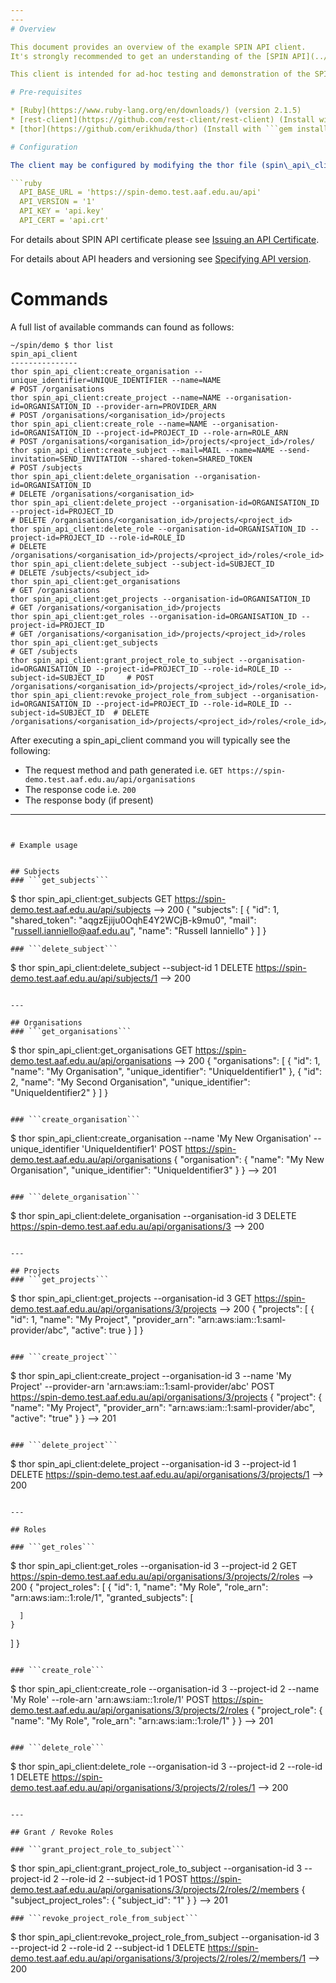 ```yaml
---
---
# Overview

This document provides an overview of the example SPIN API client.
It's strongly recommended to get an understanding of the [SPIN API](../doc/api/v1/overview.html) before continuing.

This client is intended for ad-hoc testing and demonstration of the SPIN API only.

# Pre-requisites

* [Ruby](https://www.ruby-lang.org/en/downloads/) (version 2.1.5)
* [rest-client](https://github.com/rest-client/rest-client) (Install with ```gem install 'rest-client'```)
* [thor](https://github.com/erikhuda/thor) (Install with ```gem install 'thor'```)

# Configuration

The client may be configured by modifying the thor file (spin\_api\_client.thor) directly:

```ruby
  API_BASE_URL = 'https://spin-demo.test.aaf.edu.au/api'
  API_VERSION = '1'
  API_KEY = 'api.key'
  API_CERT = 'api.crt'
```
For details about SPIN API certificate please see [Issuing an API Certificate](../detailed_guide.html#issuing-an-api-certificate).

For details about API headers and versioning see [Specifying API version](../doc/api/v1/overview.html#specifying-api-version).

# Commands

A full list of available commands can found as follows:

```
~/spin/demo $ thor list
spin_api_client
---------------
thor spin_api_client:create_organisation --unique_identifier=UNIQUE_IDENTIFIER --name=NAME                                                                             # POST /organisations
thor spin_api_client:create_project --name=NAME --organisation-id=ORGANISATION_ID --provider-arn=PROVIDER_ARN                                              # POST /organisations/<organisation_id>/projects
thor spin_api_client:create_role --name=NAME --organisation-id=ORGANISATION_ID --project-id=PROJECT_ID --role-arn=ROLE_ARN                                 # POST /organisations/<organisation_id>/projects/<project_id>/roles/
thor spin_api_client:create_subject --mail=MAIL --name=NAME --send-invitation=SEND_INVITATION --shared-token=SHARED_TOKEN                                  # POST /subjects
thor spin_api_client:delete_organisation --organisation-id=ORGANISATION_ID                                                                                 # DELETE /organisations/<organisation_id>
thor spin_api_client:delete_project --organisation-id=ORGANISATION_ID --project-id=PROJECT_ID                                                              # DELETE /organisations/<organisation_id>/projects/<project_id>
thor spin_api_client:delete_role --organisation-id=ORGANISATION_ID --project-id=PROJECT_ID --role-id=ROLE_ID                                               # DELETE /organisations/<organisation_id>/projects/<project_id>/roles/<role_id>
thor spin_api_client:delete_subject --subject-id=SUBJECT_ID                                                                                                # DELETE /subjects/<subject_id>
thor spin_api_client:get_organisations                                                                                                                     # GET /organisations
thor spin_api_client:get_projects --organisation-id=ORGANISATION_ID                                                                                        # GET /organisations/<organisation_id>/projects
thor spin_api_client:get_roles --organisation-id=ORGANISATION_ID --project-id=PROJECT_ID                                                                   # GET /organisations/<organisation_id>/projects/<project_id>/roles
thor spin_api_client:get_subjects                                                                                                                          # GET /subjects
thor spin_api_client:grant_project_role_to_subject --organisation-id=ORGANISATION_ID --project-id=PROJECT_ID --role-id=ROLE_ID --subject-id=SUBJECT_ID     # POST /organisations/<organisation_id>/projects/<project_id>/roles/<role_id>/members
thor spin_api_client:revoke_project_role_from_subject --organisation-id=ORGANISATION_ID --project-id=PROJECT_ID --role-id=ROLE_ID --subject-id=SUBJECT_ID  # DELETE /organisations/<organisation_id>/projects/<project_id>/roles/<role_id>/members/<subject_id>
```

After executing a spin_api_client command you will typically see the following:

 - The request method and path generated i.e. ```GET https://spin-demo.test.aaf.edu.au/api/organisations```
 - The response code i.e. ```200```
 - The response body (if present)

---
```


# Example usage


## Subjects
### ```get_subjects```
```
$ thor spin_api_client:get_subjects
GET https://spin-demo.test.aaf.edu.au/api/subjects
-->
200
{
  "subjects": [
    {
      "id": 1,
      "shared_token": "aqgzEjiju0OqhE4Y2WCjB-k9mu0",
      "mail": "russell.ianniello@aaf.edu.au",
      "name": "Russell Ianniello"
    }
  ]
}
```
### ```delete_subject```
```
$ thor spin_api_client:delete_subject --subject-id 1
DELETE https://spin-demo.test.aaf.edu.au/api/subjects/1
-->
200
```

---

## Organisations
### ```get_organisations```
```
$ thor spin_api_client:get_organisations
GET https://spin-demo.test.aaf.edu.au/api/organisations
-->
200
{
  "organisations": [
    {
      "id": 1,
      "name": "My Organisation",
      "unique_identifier": "UniqueIdentifier1"
    },
    {
      "id": 2,
      "name": "My Second Organisation",
      "unique_identifier": "UniqueIdentifier2"
    }
  ]
}
```

### ```create_organisation```
```
$ thor spin_api_client:create_organisation --name 'My New Organisation' --unique_identifier 'UniqueIdentifier1'
POST https://spin-demo.test.aaf.edu.au/api/organisations
{
  "organisation": {
    "name": "My New Organisation",
    "unique_identifier": "UniqueIdentifier3"
  }
}
-->
201
```

### ```delete_organisation```
```
$ thor spin_api_client:delete_organisation --organisation-id 3
DELETE https://spin-demo.test.aaf.edu.au/api/organisations/3
-->
200
```

---

## Projects
### ```get_projects```
```
$ thor spin_api_client:get_projects --organisation-id 3
GET https://spin-demo.test.aaf.edu.au/api/organisations/3/projects
-->
200
{
  "projects": [
    {
      "id": 1,
      "name": "My Project",
      "provider_arn": "arn:aws:iam::1:saml-provider/abc",
      "active": true
    }
  ]
}
```

### ```create_project```
```
$ thor spin_api_client:create_project --organisation-id 3 --name 'My Project' --provider-arn 'arn:aws:iam::1:saml-provider/abc'
POST https://spin-demo.test.aaf.edu.au/api/organisations/3/projects
{
  "project": {
    "name": "My Project",
    "provider_arn": "arn:aws:iam::1:saml-provider/abc",
    "active": "true"
  }
}
-->
201
```

### ```delete_project```
```
$ thor spin_api_client:delete_project --organisation-id 3 --project-id 1
DELETE https://spin-demo.test.aaf.edu.au/api/organisations/3/projects/1
-->
200
```

---

## Roles

### ```get_roles```
```
$ thor spin_api_client:get_roles --organisation-id 3 --project-id 2
GET https://spin-demo.test.aaf.edu.au/api/organisations/3/projects/2/roles
-->
200
{
  "project_roles": [
    {
      "id": 1,
      "name": "My Role",
      "role_arn": "arn:aws:iam::1:role/1",
      "granted_subjects": [

      ]
    }
  ]
}
```

### ```create_role```
```
$ thor spin_api_client:create_role --organisation-id 3 --project-id 2 --name 'My Role' --role-arn 'arn:aws:iam::1:role/1'
POST https://spin-demo.test.aaf.edu.au/api/organisations/3/projects/2/roles
{
  "project_role": {
    "name": "My Role",
    "role_arn": "arn:aws:iam::1:role/1"
  }
}
-->
201
```

### ```delete_role```
```
$ thor spin_api_client:delete_role --organisation-id 3 --project-id 2 --role-id 1
DELETE https://spin-demo.test.aaf.edu.au/api/organisations/3/projects/2/roles/1
-->
200
```

---

## Grant / Revoke Roles

### ```grant_project_role_to_subject```
```
$ thor spin_api_client:grant_project_role_to_subject --organisation-id 3 --project-id 2 --role-id 2 --subject-id 1
POST https://spin-demo.test.aaf.edu.au/api/organisations/3/projects/2/roles/2/members
{
  "subject_project_roles": {
    "subject_id": "1"
  }
}
-->
201
```
### ```revoke_project_role_from_subject```
```
$ thor spin_api_client:revoke_project_role_from_subject --organisation-id 3 --project-id 2 --role-id 2 --subject-id 1
DELETE https://spin-demo.test.aaf.edu.au/api/organisations/3/projects/2/roles/2/members/1
-->
200
```


